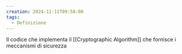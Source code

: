 ```yaml
---
creation: 2024-11-11T09:58:00
tags:
  - Definizione
---
```

Il codice che implementa il [[Cryptographic Algorithm]] che fornisce i meccanismi di sicurezza
